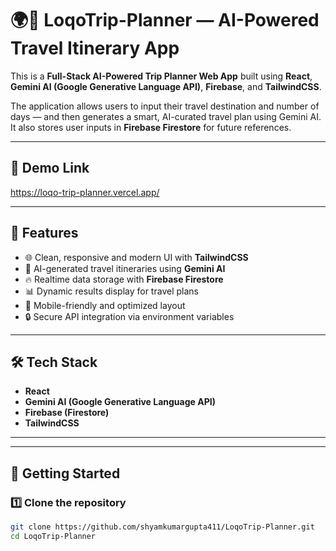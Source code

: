 # 🌍🚀 LoqoTrip-Planner — AI-Powered Travel Itinerary App

This is a **Full-Stack AI-Powered Trip Planner Web App** built using **React**, **Gemini AI (Google Generative Language API)**, **Firebase**, and **TailwindCSS**.  

The application allows users to input their travel destination and number of days — and then generates a smart, AI-curated travel plan using Gemini AI. It also stores user inputs in **Firebase Firestore** for future references.

---

## 📸 Demo Link

https://loqo-trip-planner.vercel.app/  


---

## 📌 Features

- 🌐 Clean, responsive and modern UI with **TailwindCSS**
- 🧠 AI-generated travel itineraries using **Gemini AI**
- 🔥 Realtime data storage with **Firebase Firestore**
- 📊 Dynamic results display for travel plans
- 📱 Mobile-friendly and optimized layout
- 🔒 Secure API integration via environment variables

---

## 🛠️ Tech Stack

- **React**
- **Gemini AI (Google Generative Language API)**
- **Firebase (Firestore)**
- **TailwindCSS**

---


---

## 🚀 Getting Started

### 1️⃣ Clone the repository

```bash
git clone https://github.com/shyamkumargupta411/LoqoTrip-Planner.git
cd LoqoTrip-Planner
